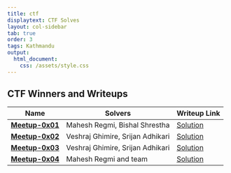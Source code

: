 ```yaml
---
title: ctf
displaytext: CTF Solves
layout: col-sidebar
tab: true
order: 3
tags: Kathmandu
output:
  html_document:
    css: /assets/style.css
---
```


## CTF Winners and Writeups

| Name | Solvers                          | Writeup Link                                                                                                                       |
| ---- |----------------------------------|------------------------------------------------------------------------------------------------------------------------------------|
| [**Meetup-0x01**](https://www.facebook.com/owasp.kathmandu/photos/pcb.121095887357875/121092737358190/) | Mahesh Regmi, Bishal Shrestha    | [Solution](https://smaranchand.com.np/2022/10/owasp-kathmandu-hidden-badge-ctf/)                                                                                                                       |
[**Meetup-0x02**](https://www.facebook.com/owasp.kathmandu/photos/pcb.121095887357875/121092737358190/) | Veshraj Ghimire, Srijan Adhikari | [Solution](https://veshraj.medium.com/heres-how-we-exploited-the-github-workflow-a-walkthrough-of-owasp-kathmandu-ctf-6e3063a0c8f) | 
[**Meetup-0x03**](https://www.facebook.com/photo/?fbid=194205696715728) | Veshraj Ghimire, Srijan Adhikari   | [Solution](https://medium.com/pentesternepal/owasp-ktm-0x03-ctf-writeup-e467634a9661)                                              | 
[**Meetup-0x04**](https://www.facebook.com/photo?fbid=689285406529576&set=pcb.689285796529537) | Mahesh Regmi and team   | [Solution](#)                                              | 

